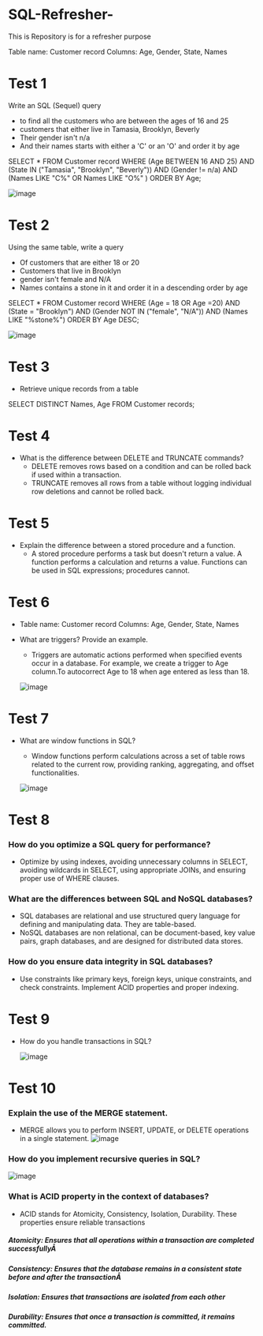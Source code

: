 # SQL-Refresher-
This is Repository is for a refresher purpose 

Table name: Customer record
Columns: Age, Gender, State, Names

# Test 1
Write an SQL (Sequel) query
*  to find all the customers who are between the ages of 16 and 25
* customers that either live in Tamasia, Brooklyn, Beverly
* Their gender isn't n/a
* And their names starts with either a 'C' or an 'O'
and order it by age

SELECT *
FROM Customer record
WHERE (Age BETWEEN 16 AND 25)
AND (State IN ("Tamasia", "Brooklyn", "Beverly"))
AND (Gender != n/a)
AND (Names LIKE "C%" OR Names LIKE "O%" )
ORDER BY Age;


 ![image](https://github.com/user-attachments/assets/6bca9987-8caa-46a2-bbc9-466afda615af)

# Test 2
Using the same table, write a query

* Of customers that are either 18 or 20
* Customers that live in Brooklyn
* gender isn't female and N/A
* Names contains a stone in it
and order it in a descending order by age

SELECT *
FROM Customer record
WHERE (Age = 18 OR Age =20)
AND (State = "Brooklyn")
AND (Gender NOT IN ("female", "N/A"))
AND (Names LIKE "%stone%")
ORDER BY Age DESC;


![image](https://github.com/user-attachments/assets/59a66913-f49b-410e-b1f7-578d7bfd839f)

# Test 3 
*  Retrieve unique records from a table

  SELECT DISTINCT Names, Age
  FROM Customer records;

# Test 4
*  What is the difference between DELETE and TRUNCATE commands?
    * DELETE removes rows based on a condition and can be rolled back if used within a transaction.
    * TRUNCATE removes all rows from a table without logging individual row deletions and cannot be rolled back.
# Test 5
*  Explain the difference between a stored procedure and a function.
    * A stored procedure performs a task but doesn't return a value. A function performs a calculation and returns a value. Functions can be used in SQL expressions; procedures cannot.
# Test 6
  * Table name: Customer record Columns: Age, Gender, State, Names
  *  What are triggers? Provide an example.
     *  Triggers are automatic actions performed when specified events occur in a database. For example, we create a trigger to Age column.To autocorrect Age to 18 when age entered as less than 18.
   
       ![image](https://github.com/user-attachments/assets/18f4571c-a8f6-497b-88ab-a5db4b4a2da6)
# Test 7
*  What are window functions in SQL?
   *  Window functions perform calculations across a set of table rows related to the current row, providing ranking, aggregating, and offset functionalities.
 
     ![image](https://github.com/user-attachments/assets/d34fc5a4-9bf0-4ae9-b78c-0d6977d8403b)


# Test 8
### How do you optimize a SQL query for performance?
  *   Optimize by using indexes, avoiding unnecessary columns in SELECT, avoiding wildcards in SELECT, using appropriate JOINs, and ensuring proper use of WHERE clauses.
### What are the differences between SQL and NoSQL databases?
  *  SQL databases are relational and use structured query language for defining and manipulating data. They are table-based.
  *  NoSQL databases are non relational, can be document-based, key value pairs, graph databases, and are designed for distributed data stores.
###  How do you ensure data integrity in SQL databases?
* Use constraints like primary keys, foreign keys, unique constraints, and check constraints. Implement ACID properties and proper indexing.
# Test 9
  * How do you handle transactions in SQL?

     ![image](https://github.com/user-attachments/assets/e74b5313-ce28-46b0-965d-b0b0abf549fd)
# Test 10
### Explain the use of the MERGE statement.
 * MERGE allows you to perform INSERT, UPDATE, or DELETE operations in a single statement.
   ![image](https://github.com/user-attachments/assets/0f847c86-837e-454b-801b-bd4ee44373b8)
###  How do you implement recursive queries in SQL?

  
   ![image](https://github.com/user-attachments/assets/3b1b6c81-efdb-460f-908c-df680c7cc0a6)

 ### What is ACID property in the context of databases?

* ACID stands for Atomicity, Consistency, Isolation, Durability.  These properties ensure reliable transactions
#####  Atomicity: Ensures that all operations within a transaction are completed successfullyÅ
##### Consistency: Ensures that the database remains in a consistent state before and after the transactionÅ
##### Isolation: Ensures that transactions are isolated from each other
#####  Durability: Ensures that once a transaction is committed, it remains committed.
